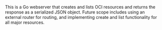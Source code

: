 This is a Go webserver that creates and lists OCI resources and returns the response as a serialized JSON object. Future scope includes using an external router for routing, and implementing create and list functionality for all major resources.
